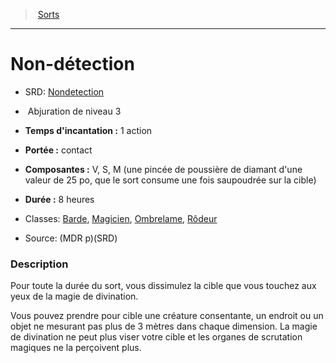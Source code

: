 ﻿> [Sorts](hd_spells.md)

---

# Non-détection

- SRD: [Nondetection](srd_spells_nondetection.md)

-  Abjuration de niveau 3

- **Temps d'incantation :** 1 action

- **Portée :** contact

- **Composantes :** V, S, M (une pincée de poussière de diamant d'une valeur de 25 po, que le sort consume une fois saupoudrée sur la cible)</Components-->

- **Durée :** 8 heures

- Classes: [Barde](hd_bard.md), [Magicien](hd_wizard.md), [Ombrelame](hd_rogue_ombrelame.md), [Rôdeur](hd_ranger.md)

- Source: (MDR p)(SRD)

### Description

Pour toute la durée du sort, vous dissimulez la cible que vous touchez aux yeux de la magie de divination.

Vous pouvez prendre pour cible une créature consentante, un endroit ou un objet ne mesurant pas plus de 3 mètres dans chaque dimension. La magie de divination ne peut plus viser votre cible et les organes de scrutation magiques ne la perçoivent plus.

